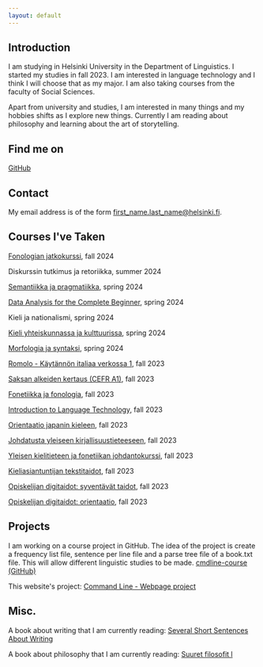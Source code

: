 ```yaml
---
layout: default
---
```


## Introduction

I am studying in Helsinki University in the Department of Linguistics. I started my studies in fall 2023. I am interested in language technology and I think I will choose that as my major. I am also taking courses from the faculty of Social Sciences.

Apart from university and studies, I am interested in many things and my hobbies shifts as I explore new things. Currently I am reading about philosophy and learning about the art of storytelling.

## Find me on

[GitHub](https://hhillee.github.io/)

## Contact

My email address is of the form first_name.last_name@helsinki.fi. 

## Courses I've Taken

[Fonologian jatkokurssi](https://studies.helsinki.fi/kurssit/opintojakso/otm-848f303a-5aa5-4a68-aef9-9d215c568577/KIK-LG201), fall 2024

Diskurssin tutkimus ja retoriikka, summer 2024

[Semantiikka ja pragmatiikka](https://studies.helsinki.fi/kurssit/opintojakso/otm-91801cb0-1ff4-4804-8aac-b5f496abb040/KIK-LG103), spring 2024

[Data Analysis for the Complete Beginner](https://studies.helsinki.fi/kurssit/opintojakso/otm-b78d3756-489b-4040-b2fe-78133837e528/KIK-419), spring 2024

Kieli ja nationalismi, spring 2024

[Kieli yhteiskunnassa ja kulttuurissa](https://studies.helsinki.fi/kurssit/opintojakso/otm-b5d76257-906d-4d96-a7bd-748739801acc/KIK-402), spring 2024

[Morfologia ja syntaksi](https://studies.helsinki.fi/kurssit/opintojakso/otm-dd991013-1c45-4477-acd5-7ad63c093fd3/KIK-LG102), spring 2024

[Romolo - Käytännön italiaa verkossa 1](https://studies.helsinki.fi/kurssit/opintojakso/otm-55bfadad-2997-4545-bd07-ee85bb526bb9/KK-ITA103), fall 2023

[Saksan alkeiden kertaus (CEFR A1)](https://studies.helsinki.fi/kurssit/opintojakso/otm-5907d929-58a2-4fd2-82b8-4ccb2341cb8c/KK-SAK105), fall 2023

[Fonetiikka ja fonologia](https://studies.helsinki.fi/kurssit/opintojakso/otm-95ec052e-4687-4322-a53d-0abf4b9c303d/KIK-LG101), fall 2023

[Introduction to Language Technology](https://studies.helsinki.fi/kurssit/opintojakso/otm-96b452f8-1f60-4696-8f0e-50559973b315/KIK-405), fall 2023

[Orientaatio japanin kieleen](https://studies.helsinki.fi/kurssit/opintojakso/otm-bce917a3-1360-49d7-9c60-0b6a91dae360/KK-JAP001), fall 2023

[Johdatusta yleiseen kirjallisuustieteeseen](https://studies.helsinki.fi/kurssit/opintojakso/otm-a0175a99-0270-458f-a4a6-b47ff8969344/KIK-418), fall 2023

[Yleisen kielitieteen ja fonetiikan johdantokurssi](https://studies.helsinki.fi/kurssit/opintojakso/otm-9baa4a29-34d7-4594-94b9-4157be80766e/KIK-401), fall 2023

[Kieliasiantuntijan tekstitaidot](https://studies.helsinki.fi/kurssit/opintojakso/otm-4846f803-efbb-4ac5-be76-cbd3c88900fd/KOK-403S), fall 2023

[Opiskelijan digitaidot: syventävät taidot](https://studies.helsinki.fi/kurssit/opintojakso/otm-b27f0eab-de98-48c6-a940-55e3368155f7/DIGI-B), fall 2023

[Opiskelijan digitaidot: orientaatio](https://studies.helsinki.fi/kurssit/opintojakso/otm-57f0aee4-8ee8-4ceb-a31a-c41950268263/DIGI-A), fall 2023


## Projects

I am working on a course project in GitHub. The idea of the project is create a frequency list file, sentence per line file and a parse tree file of a book.txt file. This will allow different linguistic studies to be made.
[cmdline-course (GitHub)](https://github.com/hhillee/cmdline-course)

This website's project:
[Command Line - Webpage project](https://github.com/hhillee/hhillee.github.io)


## Misc. 

A book about writing that I am currently reading:
[Several Short Sentences About Writing](https://www.amazon.com/Several-Short-Sentences-About-Writing/dp/0307279413)

A book about philosophy that I am currently reading:
[Suuret filosofit l](https://www.goodreads.com/book/show/12391162-suuret-filosofit)
